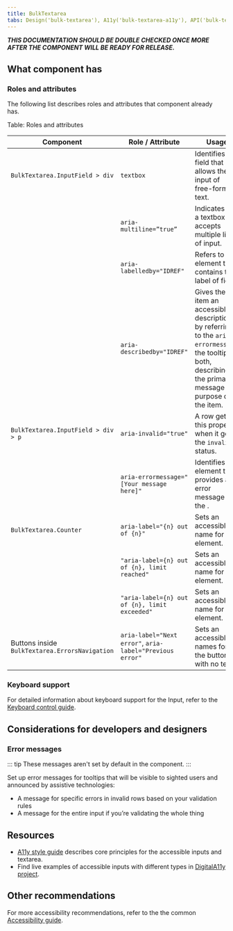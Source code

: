 ```yaml
---
title: BulkTextarea
tabs: Design('bulk-textarea'), A11y('bulk-textarea-a11y'), API('bulk-textarea-api'), Example('bulk-textarea-code'), Changelog('bulk-textarea-changelog')
---
```


_**THIS DOCUMENTATION SHOULD BE DOUBLE CHECKED ONCE MORE AFTER THE COMPONENT WILL BE READY FOR RELEASE.**_

## What component has

### Roles and attributes

The following list describes roles and attributes that component already has.

Table: Roles and attributes

| Component               | Role / Attribute        | Usage                                                        |
| ----------------------- | ----------------------- | ------------------------------------------------------------ |
| `BulkTextarea.InputField > div` | `textbox`               | Identifies a field that allows the input of free-form text. |
|                         | `aria-multiline=”true”` | Indicates that a textbox accepts multiple lines of input.    |
| | `aria-labelledby="IDREF"` | Refers to the element that contains the label of field. |
| | `aria-describedby="IDREF"` | Gives the item an accessible description by referring to the `aria-errormessage`, the tooltip, or both, describing the primary message or purpose of the item. |
| `BulkTextarea.InputField > div > p` | `aria-invalid="true"` | A row gets this property when it gets the `invalid` status. |
| | `aria-errormessage="[Your message here]"` | Identifies the element that provides an error message for the . |
| `BulkTextarea.Counter` | `aria-label="{n} out of {n}"` | Sets an accessible name for the element. |
| | `"aria-label={n} out of {n}, limit reached"` | Sets an accessible name for the element. |
| | `"aria-label={n} out of {n}, limit exceeded"` | Sets an accessible name for the element. |
| Buttons inside `BulkTextarea.ErrorsNavigation` | `aria-label="Next error"`, `aria-label="Previous error"` | Sets an accessible names for the buttons with no text. |

<!-- | CHECK p rows | `aria-live="polite"` | Identifies the container element as a live region in the "polite" state, meaning assistive technology users are informed of changes to the region at the next available opportunity. Announces live message:"Keyword {2}", on each keyboard navigation (Up/Down key) within the textbox rows without errors. | 
| CHECK IF NEEDED `BulkTextarea.ErrorItem` | `aria-hidden="true"` | Hides noninteractive icon from the assistive technologies.
| CHECK | `aria-live="polite"` | Identifies the container element as a live region in the "polite" state, meaning assistive technology users are informed of changes to the region at the next available opportunity. Announces live message:"Error {n} out of {n}", while navigating between the errors using buttons. | |
-->

### Keyboard support

For detailed information about keyboard support for the Input, refer to the [Keyboard control guide](/core-principles/a11y/a11y-keyboard#input_i_textarea).

## Considerations for developers and designers

### Error messages

::: tip
These messages aren't set by default in the component.
:::

Set up error messages for tooltips that will be visible to sighted users and announced by assistive technologies:

- A message for specific errors in invalid rows based on your validation rules
- A message for the entire input if you’re validating the whole thing

## Resources

- [A11y style guide](https://a11y-style-guide.com/style-guide/section-forms.html#kssref-forms-text-fields) describes core principles for the accessible inputs and textarea.
- Find live examples of accessible inputs with different types in [DigitalA11y project](https://www.digitala11y.com/demos/accessibility-of-html-input-types-examples/).

## Other recommendations

For more accessibility recommendations, refer to the the common [Accessibility guide](/core-principles/a11y/a11y).
